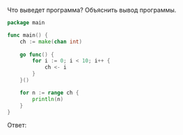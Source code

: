 Что выведет программа? Объяснить вывод программы.

```go
package main

func main() {
	ch := make(chan int)
	
	go func() {
		for i := 0; i < 10; i++ {
			ch <- i
		}
	}()

	for n := range ch {
		println(n)
	}
}
```

Ответ:
```go

```
